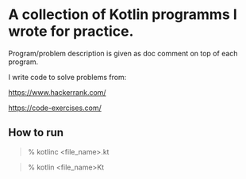 # A collection of Kotlin programms I wrote for practice.

Program/problem description is given as doc comment on top of each program.

I write code to solve problems from:

https://www.hackerrank.com/

https://code-exercises.com/

## How to run

> % kotlinc <file_name>.kt

> % kotlin <file_name>Kt
